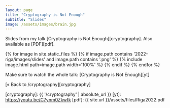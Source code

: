 ```yaml
---
layout: page
title: "Cryptography is Not Enough"
subtitle: "Slides"
image: /assets/images/brain.jpg
---
```


Slides from my talk [Cryptography is Not Enough][cryptography]. Also available as [PDF][pdf].

{% for image in site.static_files %}
{% if image.path contains '2022-riga/images/slides' and image.path contains '.png' %}
{% include image.html path=image.path width='100%' %}
{% endif %}
{% endfor %}

Make sure to watch the whole talk: [Cryptography is Not Enough][yt]

[« Back to /cryptography][cryptography]

[cryptography]: {{ '/cryptography' | absolute_url }}
[yt]: https://youtu.be/C7ynm0Zkwfk
[pdf]: {{ site.url }}/assets/files/Riga2022.pdf
